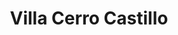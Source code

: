 ---
title: Villa Cerro Castillo
url: /villa-cerro-castillo/
latitude: -46.122
longitude: -72.157
---